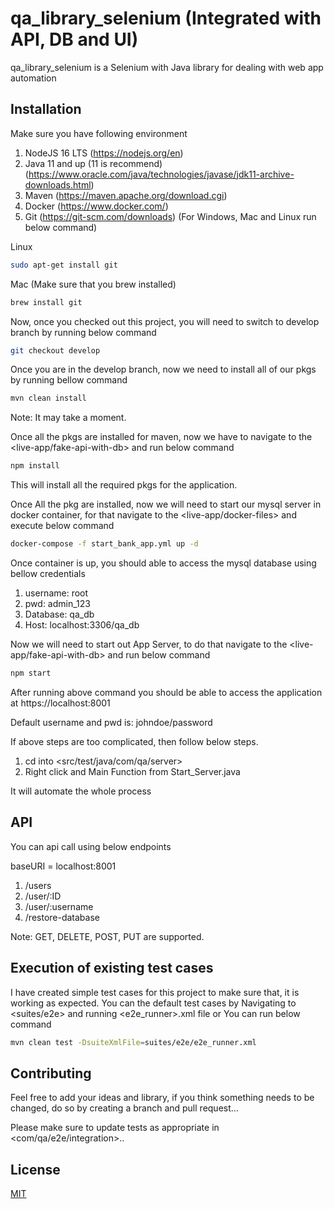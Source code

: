 # qa_library_selenium (Integrated with API, DB and UI)

qa_library_selenium is a Selenium with Java library for dealing with web app automation

## Installation

Make sure you have following environment
1. NodeJS 16 LTS (https://nodejs.org/en)
2. Java 11 and up (11 is recommend) (https://www.oracle.com/java/technologies/javase/jdk11-archive-downloads.html)
3. Maven (https://maven.apache.org/download.cgi)
4. Docker (https://www.docker.com/)
5. Git (https://git-scm.com/downloads) (For Windows, Mac and Linux run below command)

Linux
```bash
sudo apt-get install git
```

Mac (Make sure that you brew installed)
```bash
brew install git
```

Now, once you checked out this project, you will need to switch to develop branch by running below command
```bash
git checkout develop
```
Once you are in the develop branch, now we need to install all of our pkgs by running bellow command
```bash
mvn clean install
```
Note: It may take a moment.

Once all the pkgs are installed for maven, now we have to navigate to the <live-app/fake-api-with-db> and run below command
```bash
npm install
```
This will install all the required pkgs for the application.

Once All the pkg are installed, now we will need to start our mysql server in docker container, for that navigate to the <live-app/docker-files> and execute below command
```bash
docker-compose -f start_bank_app.yml up -d
```

Once container is up, you should able to access the mysql database using bellow credentials
1. username: root
2. pwd: admin_123
3. Database: qa_db
4. Host: localhost:3306/qa_db

Now we will need to start out App Server, to do that navigate to the <live-app/fake-api-with-db> and run below command
```bash
npm start
```
After running above command you should be able to access the application at https://localhost:8001

Default username and pwd is: johndoe/password

If above steps are too complicated, then follow below steps.
1. cd into <src/test/java/com/qa/server>
2. Right click and Main Function from Start_Server.java

It will automate the whole process

## API
You can api call using below endpoints

baseURI = localhost:8001
1. /users
2. /user/:ID
3. /user/:username
4. /restore-database

Note: GET, DELETE, POST, PUT are supported.

## Execution of existing test cases
I have created simple test cases for this project to make sure that, it is working as expected. You can the default test cases by Navigating to <suites/e2e> and running <e2e_runner>.xml file or You can run below command
```bash
mvn clean test -DsuiteXmlFile=suites/e2e/e2e_runner.xml
```

## Contributing
Feel free to add your ideas and library, if you think something needs to be changed, do so by creating a branch and pull request...



Please make sure to update tests as appropriate in <com/qa/e2e/integration>..

## License

[MIT](https://choosealicense.com/licenses/mit/)